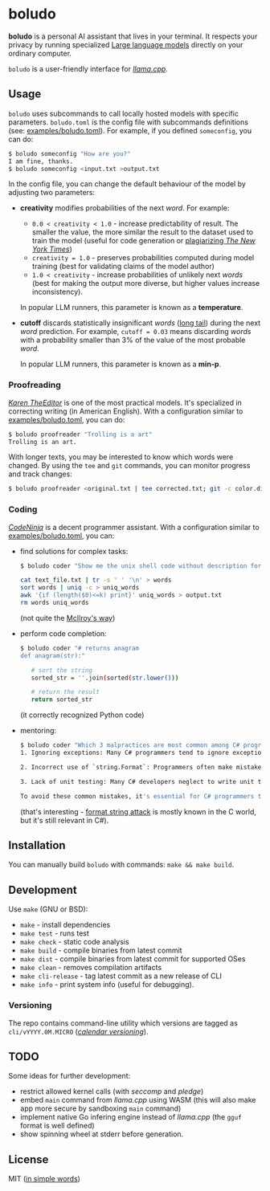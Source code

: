 # boludo

**boludo** is a personal AI assistant that lives in your terminal. It respects
your privacy by running specialized [Large language models](https://en.wikipedia.org/wiki/Large_language_model)
directly on your ordinary computer.

`boludo` is a user-friendly interface for _[llama.cpp](https://github.com/ggerganov/llama.cpp)_.

## Usage

`boludo` uses subcommands to call locally hosted models with specific parameters.
`boludo.toml` is the config file with subcommands definitions (see:
[examples/boludo.toml](./examples/boludo.toml)). For example, if you defined
`someconfig`, you can do:

```sh
$ boludo someconfig "How are you?"
I am fine, thanks.
$ boludo someconfig <input.txt >output.txt
```

In the config file, you can change the default behaviour of the model by adjusting two
parameters:

- **creativity** modifies probabilities of the next _word_. For example:

   - `0.0 < creativity < 1.0` - increase predictability of result. The smaller the
      value, the more similar the result to the dataset used to train the model (useful
      for code generation or [plagiarizing _The New York Times_](https://nytco-assets.nytimes.com/2023/12/NYT_Complaint_Dec2023.pdf))
   - `creativity = 1.0` - preserves probabilities computed during model training
      (best for validating claims of the model author)
   - `1.0 < creativity` - increase probabilities of unlikely next
      _words_ (best for making the output more diverse, but higher values increase
      inconsistency).

   In popular LLM runners, this parameter is known as a **temperature**.

- **cutoff** discards statistically insignificant _words_ ([long tail](https://en.wikipedia.org/wiki/Long_tail))
   during the next _word_ prediction. For example, `cutoff = 0.03` means discarding
   _words_ with a probability smaller than 3% of the value of the most probable _word_.

   In popular LLM runners, this parameter is known as a **min-p**.

### Proofreading

_[Karen TheEditor](https://huggingface.co/FPHam/Karen_TheEditor_V2_STRICT_Mistral_7B)_
is one of the most practical models. It's specialized in correcting writing
(in American English). With a configuration similar to [examples/boludo.toml](./examples/boludo.toml),
you can do:

```sh
$ boludo proofreader "Trolling is a art"
Trolling is an art.
```

With longer texts, you may be interested to know which words were changed. By using the `tee` and `git` commands, you can monitor progress and track changes:

```sh
$ boludo proofreader <original.txt | tee corrected.txt; git -c color.diff.new="italic brightgreen reverse black bold" -c color.diff.old="strike brightred reverse bold" diff --no-index --color-words=. original.txt corrected.txt
```

### Coding

_[CodeNinja](https://huggingface.co/beowolx/CodeNinja-1.0-OpenChat-7B)_ is
a decent programmer assistant. With a configuration similar to [examples/boludo.toml](./examples/boludo.toml),
you can:

- find solutions for complex tasks:
   ```sh
   $ boludo coder "Show me the unix shell code without description for the task: Given a text file and an integer k, print the k most common words in the file (and the number of their occurrences) in decreasing frequency."

   cat text_file.txt | tr -s ' ' '\n' > words
   sort words | uniq -c > uniq_words
   awk '{if (length($0)<=k) print}' uniq_words > output.txt
   rm words uniq_words
   ```
   (not quite the [McIlroy's way](https://dl.acm.org/doi/10.1145/5948.315654))

- perform code completion:
   ```sh
   $ boludo coder "# returns anagram
   def anagram(str):"

      # sort the string
      sorted_str = ''.join(sorted(str.lower()))

      # return the result
      return sorted_str
   ```
   (it correctly recognized Python code)

- mentoring:
   ```sh
   $ boludo coder "Which 3 malpractices are most common among C# programmers?"
   1. Ignoring exceptions: Many C# programmers tend to ignore exceptions, which can lead to unhandled errors and unpredictable behavior in the application.

   2. Incorrect use of `string.Format`: Programmers often make mistakes when using `string.Format` for string manipulation, resulting in potential vulnerabilities or incorrect output.

   3. Lack of unit testing: Many C# developers neglect to write unit tests, which can lead to undiscovered bugs and poor code quality.

   To avoid these common mistakes, it's essential for C# programmers to follow best practices, utilize error-handling techniques, and practice thorough testing.
   ```
   (that's interesting - [format string attack](https://en.wikipedia.org/wiki/Uncontrolled_format_string)
   is mostly known in the C world, but it's still relevant in C#).

## Installation

You can manually build `boludo` with commands: `make && make build`.

## Development

Use `make` (GNU or BSD):

- `make` - install dependencies
- `make test` - runs test
- `make check` - static code analysis
- `make build` - compile binaries from latest commit
- `make dist` - compile binaries from latest commit for supported OSes
- `make clean` - removes compilation artifacts
- `make cli-release` - tag latest commit as a new release of CLI
- `make info` - print system info (useful for debugging).

### Versioning

The repo contains command-line utility which versions are tagged as `cli/vYYYY.0M.MICRO` (_[calendar versioning](https://calver.org/)_).

## TODO

Some ideas for further development:

- restrict allowed kernel calls (with _seccomp_ and _pledge_)
- embed `main` command from _llama.cpp_ using WASM (this will also make app more secure by sandboxing `main` command)
- implement native Go infering engine instead of _llama.cpp_ (the `gguf` format is well defined)
- show spinning wheel at stderr before generation.

## License

MIT ([in simple words](https://www.tldrlegal.com/license/mit-license))

